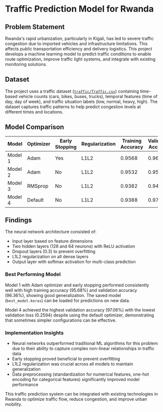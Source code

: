 # Traffic Prediction Model for Rwanda

## Problem Statement
Rwanda's rapid urbanization, particularly in Kigali, has led to severe traffic congestion due to imported vehicles and infrastructure limitations. This affects public transportation efficiency and delivery logistics. This project develops a machine learning model to predict traffic conditions to enable route optimization, improve traffic light systems, and integrate with existing monitoring solutions.

## Dataset
The project uses a traffic dataset ([`traffic/Traffic.csv`](traffic/Traffic.csv )) containing time-based vehicle counts (cars, bikes, buses, trucks), temporal features (time of day, day of week), and traffic situation labels (low, normal, heavy, high). The dataset captures traffic patterns to help predict congestion levels at different times and locations.

## Model Comparison

| Model | Optimizer | Early Stopping | Regularization | Training Accuracy | Validation Accuracy | Training Loss | Validation Loss |
|-------|-----------|----------------|----------------|-------------------|---------------------|---------------|-----------------|
| Model 1 | Adam | Yes | L1L2 | 0.9568 | 0.9636 | 0.2853 | 0.2596 |
| Model 2 | Adam | No | L1L2 | 0.9532 | 0.9524 | 0.2845 | 0.2856 |
| Model 3 | RMSprop | No | L1L2 | 0.9382 | 0.9496 | 0.3112 | 0.2672 |
| Model 4 | Default | No | L1L2 | 0.9388 | 0.9706 | 0.3018 | 0.2594 |

## Findings

The neural network architecture consisted of:
- Input layer based on feature dimensions
- Two hidden layers (128 and 64 neurons) with ReLU activation
- Dropout layers (0.3) to prevent overfitting
- L1L2 regularization on all dense layers
- Output layer with softmax activation for multi-class prediction

### Best Performing Model
Model 1 with Adam optimizer and early stopping performed consistently well with high training accuracy (95.68%) and validation accuracy (96.36%), showing good generalization. The saved model (`best_model.keras`) can be loaded for predictions on new data.

Model 4 achieved the highest validation accuracy (97.06%) with the lowest validation loss (0.2594) despite using the default optimizer, demonstrating that sometimes simpler configurations can be effective.

### Implementation Insights
- Neural networks outperformed traditional ML algorithms for this problem due to their ability to capture complex non-linear relationships in traffic data
- Early stopping proved beneficial to prevent overfitting
- L1L2 regularization was crucial across all models to maintain generalization
- Data preprocessing (standardization for numerical features, one-hot encoding for categorical features) significantly improved model performance

This traffic prediction system can be integrated with existing technologies in Rwanda to optimize traffic flow, reduce congestion, and improve urban mobility.
